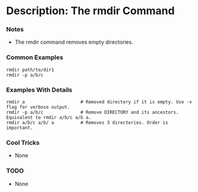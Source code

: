 # Description: The rmdir Command

### Notes
* The rmdir command removes empty directories.

### Common Examples
```shell
rmdir path/to/dir1
rmdir -p a/b/c
```

### Examples With Details
```shell
rmdir a                     # Removed directory if it is empty. Use -v flag for verbose output.
rmdir -p a/b/c              # Remove DIRECTORY and its ancestors. Equivalent to rmdir a/b/c a/b a.
rmdir a/b/c a/b/ a          # Removes 3 directories. Order is important.
```

### Cool Tricks
* None

### TODO
* None

